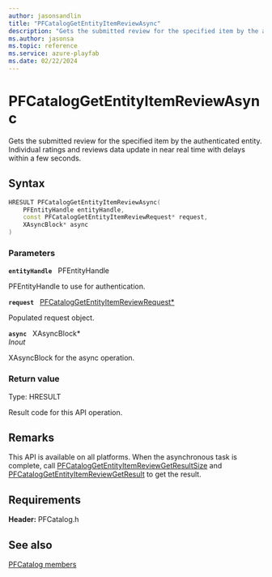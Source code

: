 ```yaml
---
author: jasonsandlin
title: "PFCatalogGetEntityItemReviewAsync"
description: "Gets the submitted review for the specified item by the authenticated entity. Individual ratings and reviews data update in near real time with delays within a few seconds."
ms.author: jasonsa
ms.topic: reference
ms.service: azure-playfab
ms.date: 02/22/2024
---
```


# PFCatalogGetEntityItemReviewAsync  

Gets the submitted review for the specified item by the authenticated entity. Individual ratings and reviews data update in near real time with delays within a few seconds.  

## Syntax  
  
```cpp
HRESULT PFCatalogGetEntityItemReviewAsync(  
    PFEntityHandle entityHandle,  
    const PFCatalogGetEntityItemReviewRequest* request,  
    XAsyncBlock* async  
)  
```  
  
### Parameters  
  
**`entityHandle`** &nbsp; PFEntityHandle  
  
PFEntityHandle to use for authentication.  
  
**`request`** &nbsp; [PFCatalogGetEntityItemReviewRequest*](../../pfcatalogtypes/structs/pfcataloggetentityitemreviewrequest.md)  
  
Populated request object.  
  
**`async`** &nbsp; XAsyncBlock*  
*_Inout_*  
  
XAsyncBlock for the async operation.  
  
  
### Return value
Type: HRESULT
  
Result code for this API operation.
  
## Remarks  
  
This API is available on all platforms. When the asynchronous task is complete, call [PFCatalogGetEntityItemReviewGetResultSize](pfcataloggetentityitemreviewgetresultsize.md) and [PFCatalogGetEntityItemReviewGetResult](pfcataloggetentityitemreviewgetresult.md) to get the result.
  
## Requirements  
  
**Header:** PFCatalog.h
  
## See also  
[PFCatalog members](../pfcatalog_members.md)  

  
  
